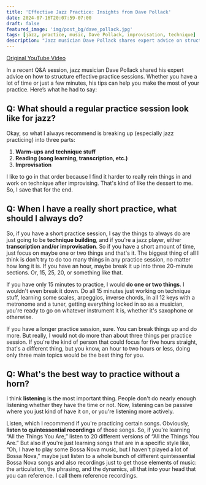 ```yaml
---
title: 'Effective Jazz Practice: Insights from Dave Pollack'
date: 2024-07-16T20:07:59-07:00
draft: false
featured_image: 'img/post_bg/dave_pollack.jpg'
tags: [jazz, practice, music, Dave Pollack, improvisation, technique]
description: "Jazz musician Dave Pollack shares expert advice on structuring effective practice sessions, focusing on warm-ups, technique, transcription, and improvisation. Perfect for musicians with both short and long practice times."
---
```


[Original YouTube Video](https://youtu.be/UuFr_bpz7H0?si=JhLGHEWgAZvMFuwh&t=820)

In a recent Q&A session, jazz musician Dave Pollack shared his expert advice on how to structure effective practice sessions. Whether you have a lot of time or just a few minutes, his tips can help you make the most of your practice. Here’s what he had to say:

## Q: What should a regular practice session look like for jazz?

Okay, so what I always recommend is breaking up (especially jazz practicing) into three parts:
1. **Warm-ups and technique stuff**
2. **Reading (song learning, transcription, etc.)**
3. **Improvisation**

I like to go in that order because I find it harder to really rein things in and work on technique after improvising. That's kind of like the dessert to me. So, I save that for the end.

## Q: When I have a really short practice, what should I always do?

So, if you have a short practice session, I say the things to always do are just going to be **technique building**, and if you're a jazz player, either **transcription and/or improvisation**. So if you have a short amount of time, just focus on maybe one or two things and that's it. The biggest thing of all I think is don't try to do too many things in any practice session, no matter how long it is. If you have an hour, maybe break it up into three 20-minute sections. Or, 15, 25, 20, or something like that.

If you have only 15 minutes to practice, I would **do one or two things**. I wouldn't even break it down. Do all 15 minutes just working on technique stuff, learning some scales, arpeggios, inverse chords, in all 12 keys with a metronome and a tuner, getting everything locked in so as a musician, you're ready to go on whatever instrument it is, whether it's saxophone or otherwise.

If you have a longer practice session, sure. You can break things up and do more. But really, I would not do more than about three things per practice session. If you're the kind of person that could focus for five hours straight, that's a different thing, but you know, an hour to two hours or less, doing only three main topics would be the best thing for you.

## Q: What's the best way to practice without a horn?

I think **listening** is the most important thing. People don't do nearly enough listening whether they have the time or not. Now, listening can be passive where you just kind of have it on, or you're listening more actively.

Listen, which I recommend if you're practicing certain songs. Obviously, **listen to quintessential recordings** of those songs. So, if you're learning “All the Things You Are,” listen to 20 different versions of “All the Things You Are.” But also if you're just learning songs that are in a specific style like, “Oh, I have to play some Bossa Nova music, but I haven't played a lot of Bossa Nova,” maybe just listen to a whole bunch of different quintessential Bossa Nova songs and also recordings just to get those elements of music: the articulation, the phrasing, and the dynamics, all that into your head that you can reference. I call them reference recordings.
